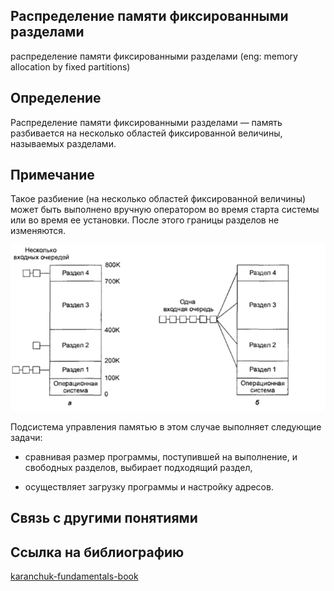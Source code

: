 ## Распределение памяти фиксированными разделами
распределение памяти фиксированными разделами (eng: memory allocation by fixed partitions) 

## Определение
Распределение памяти фиксированными разделами — память разбивается на несколько областей фиксированной величины, называемых разделами.
## Примечание

Такое разбиение (на несколько областей фиксированной величины) может быть выполнено вручную оператором во время старта системы или во время ее установки. После этого границы разделов не изменяются.

![memory allocation by fixed partitions](https://github.com/vernikkkkkkkkkkkkkkkkkkk/concept_new/blob/main/images/memory%20allocation%20by%20fixed%20partitions.png)

Подсистема управления памятью в этом случае выполняет следующие
задачи:

- сравнивая размер программы, поступившей на выполнение, и
свободных разделов, выбирает подходящий раздел,

- осуществляет загрузку программы и настройку адресов.
## Связь с другими понятиями

## Cсылка на библиографию
[karanchuk-fundamentals-book](https://github.com/vernikkkkkkkkkkkkkkkkkkk/concept_new/blob/main/bibliography/karanchuk-fundamentals-book.md)
